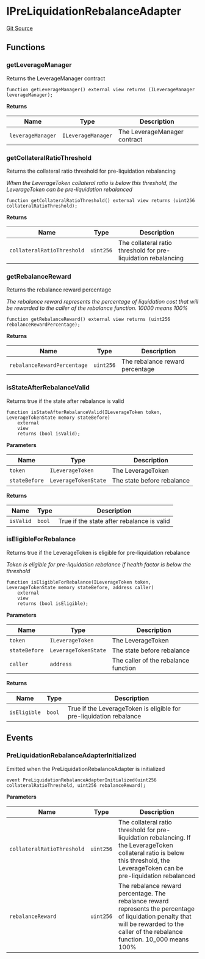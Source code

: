 # IPreLiquidationRebalanceAdapter
[Git Source](https://github.com/seamless-protocol/ilm-v2/blob/002c85336929e7b2f8b2193e3cb727fe9cf4b9e6/src/interfaces/IPreLiquidationRebalanceAdapter.sol)


## Functions
### getLeverageManager

Returns the LeverageManager contract


```solidity
function getLeverageManager() external view returns (ILeverageManager leverageManager);
```
**Returns**

|Name|Type|Description|
|----|----|-----------|
|`leverageManager`|`ILeverageManager`|The LeverageManager contract|


### getCollateralRatioThreshold

Returns the collateral ratio threshold for pre-liquidation rebalancing

*When the LeverageToken collateral ratio is below this threshold, the LeverageToken can be pre-liquidation
rebalanced*


```solidity
function getCollateralRatioThreshold() external view returns (uint256 collateralRatioThreshold);
```
**Returns**

|Name|Type|Description|
|----|----|-----------|
|`collateralRatioThreshold`|`uint256`|The collateral ratio threshold for pre-liquidation rebalancing|


### getRebalanceReward

Returns the rebalance reward percentage

*The rebalance reward represents the percentage of liquidation cost that will be rewarded to the caller of the
rebalance function. 10000 means 100%*


```solidity
function getRebalanceReward() external view returns (uint256 rebalanceRewardPercentage);
```
**Returns**

|Name|Type|Description|
|----|----|-----------|
|`rebalanceRewardPercentage`|`uint256`|The rebalance reward percentage|


### isStateAfterRebalanceValid

Returns true if the state after rebalance is valid


```solidity
function isStateAfterRebalanceValid(ILeverageToken token, LeverageTokenState memory stateBefore)
    external
    view
    returns (bool isValid);
```
**Parameters**

|Name|Type|Description|
|----|----|-----------|
|`token`|`ILeverageToken`|The LeverageToken|
|`stateBefore`|`LeverageTokenState`|The state before rebalance|

**Returns**

|Name|Type|Description|
|----|----|-----------|
|`isValid`|`bool`|True if the state after rebalance is valid|


### isEligibleForRebalance

Returns true if the LeverageToken is eligible for pre-liquidation rebalance

*Token is eligible for pre-liquidation rebalance if health factor is below the threshold*


```solidity
function isEligibleForRebalance(ILeverageToken token, LeverageTokenState memory stateBefore, address caller)
    external
    view
    returns (bool isEligible);
```
**Parameters**

|Name|Type|Description|
|----|----|-----------|
|`token`|`ILeverageToken`|The LeverageToken|
|`stateBefore`|`LeverageTokenState`|The state before rebalance|
|`caller`|`address`|The caller of the rebalance function|

**Returns**

|Name|Type|Description|
|----|----|-----------|
|`isEligible`|`bool`|True if the LeverageToken is eligible for pre-liquidation rebalance|


## Events
### PreLiquidationRebalanceAdapterInitialized
Emitted when the PreLiquidationRebalanceAdapter is initialized


```solidity
event PreLiquidationRebalanceAdapterInitialized(uint256 collateralRatioThreshold, uint256 rebalanceReward);
```

**Parameters**

|Name|Type|Description|
|----|----|-----------|
|`collateralRatioThreshold`|`uint256`|The collateral ratio threshold for pre-liquidation rebalancing. If the LeverageToken collateral ratio is below this threshold, the LeverageToken can be pre-liquidation rebalanced|
|`rebalanceReward`|`uint256`|The rebalance reward percentage. The rebalance reward represents the percentage of liquidation penalty that will be rewarded to the caller of the rebalance function. 10_000 means 100%|

